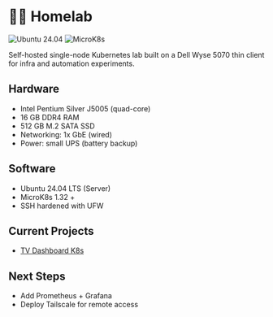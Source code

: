 # 😶‍🌫️ Homelab

![Ubuntu 24.04](https://img.shields.io/badge/Ubuntu-24.04-orange?logo=ubuntu)
![MicroK8s](https://img.shields.io/badge/MicroK8s-1.30%2B-blue?logo=kubernetes)

Self-hosted single-node Kubernetes lab built on a Dell Wyse 5070 thin client for infra and automation experiments.

## Hardware
- Intel Pentium Silver J5005 (quad-core)
- 16 GB DDR4 RAM
- 512 GB M.2 SATA SSD
- Networking: 1x GbE (wired)
- Power: small UPS (battery backup)

## Software
- Ubuntu 24.04 LTS (Server)
- MicroK8s 1.32 +
- SSH hardened with UFW

## Current Projects
- [TV Dashboard K8s](https://github.com/navillasa/tv-dashboard-k8s)

## Next Steps
- Add Prometheus + Grafana
- Deploy Tailscale for remote access

